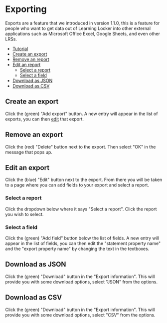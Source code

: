 ---
---

# Exporting
Exports are a feature that we introduced in version 1.1.0, this is a feature for people who want to get data out of Learning Locker into other external applications such as Microsoft Office Excel, Google Sheets, and even other LRSs.

- [Tutorial](http://learninglocker.net/2014/10/23/reports-and-exports-part-2/)
- [Create an export](#create-an-export)
- [Remove an report](#remove-an-export)
- [Edit an report](#edit-an-export)
  - [Select a report](#select-a-report)
  - [Select a field](#select-a-field)
- [Download as JSON](#download-as-json)
- [Download as CSV](#download-as-csv)

## Create an export
Click the (green) "Add export" button. A new entry will appear in the list of exports, you can then [edit](#edit-a-export) that export.

## Remove an export
Click the (red) "Delete" button next to the export. Then select "OK" in the message that pops up.

## Edit an export
Click the (blue) "Edit" button next to the export. From there you will be taken to a page where you can add fields to your export and select a report.

### Select a report
Click the dropdown below where it says "Select a report". Click the report you wish to select.

### Select a field
Click the (green) "Add field" button below the list of fields. A new entry will appear in the list of fields, you can then edit the "statement property name" and the "export property name" by changing the text in the textboxes.

## Download as JSON
Click the (green) "Download" button in the "Export information". This will provide you with some download options, select "JSON" from the options.

## Download as CSV
Click the (green) "Download" button in the "Export information". This will provide you with some download options, select "CSV" from the options.
